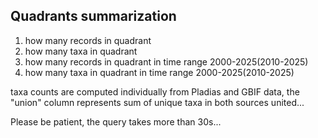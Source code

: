 ## Quadrants summarization
1) how many records in quadrant
2) how many taxa in quadrant
3) how many records in quadrant in time range 2000-2025(2010-2025) 
4) how many taxa in quadrant in time range 2000-2025(2010-2025)

taxa counts are computed individually from Pladias and GBIF data, the "union" column represents sum of unique taxa in both sources united...

Please be patient, the query takes more than 30s...